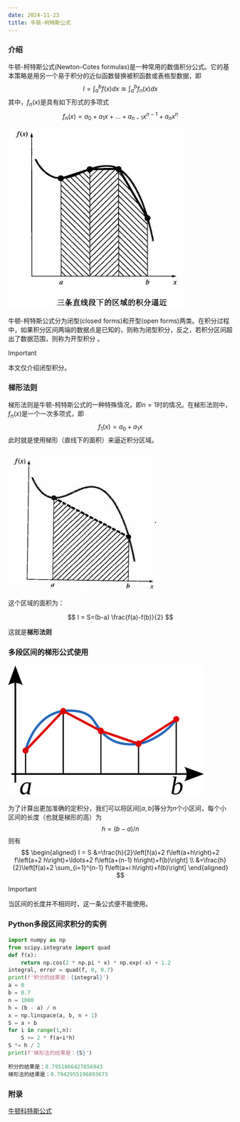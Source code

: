 ```yaml
---
date: 2024-11-23
title: 牛顿-柯特斯公式
---
```


### 介绍

牛顿-柯特斯公式(Newton-Cotes formulas)是一种常用的数值积分公式。它的基本策略是用另一个易于积分的近似函数替换被积函数或表格型数据，即
$$
I=\int_{a}^{b} f(x) d x \cong \int_{a}^{b} f_{n}(x) d x
$$
其中，$f_n(x)$是具有如下形式的多项式
$$
f_{n}(x)=a_{0}+a_{1} x+\ldots+a_{n-1} x^{n-1}+a_{n} x^{n}
$$

![三条直线段区域积分逼近](imgs/三条直线段区域积分逼近.png)

牛顿-柯特斯公式分为闭型(closed forms)和开型(open forms)两类。在积分过程中，如果积分区间两端的数据点是已知的，则称为闭型积分，反之，若积分区间超出了数据范围，则称为开型积分 。

> [!important]  
> 本文仅介绍闭型积分。

### 梯形法则

梯形法则是牛顿-柯特斯公式的一种特殊情况，即$n=1$时的情况。在梯形法则中，$f_n(x)$是一个一次多项式，即
$$
f_{1}(x)=a_{0}+a_{1} x
$$
此时就是使用梯形（直线下的面积）来逼近积分区域。

![用直线下的面积来逼近积分](imgs/用直线下的面积来逼近积分.png)

这个区域的面积为：

$$
I = S=(b-a) \frac{f(a)-f(b)}{2}
$$

这就是**梯形法则**

### 多段区间的梯形公式使用

![多段区间的梯形公式](imgs/多段区间的梯形公式.png)

为了计算出更加准确的定积分，我们可以将区间$[a, b]$等分为$n$个小区间，每个小区间的长度（也就是梯形的高）为
$$h=(b-a)/n$$
则有
$$
\begin{aligned}
I = S &=\frac{h}{2}\left[f(a)+2 f\left(a+h\right)+2 f\left(a+2 h\right)+\ldots+2 f\left(a+(n-1) h\right)+f(b)\right] \\
&=\frac{h}{2}\left[f(a)+2 \sum_{i=1}^{n-1} f\left(a+i h\right)+f(b)\right]
\end{aligned}
$$

> [!important]
> 当区间的长度并不相同时，这一条公式便不能使用。

### Python多段区间求积分的实例

```python
import numpy as np
from scipy.integrate import quad
def f(x):
    return np.cos(2 * np.pi * x) * np.exp(-x) + 1.2
integral, error = quad(f, 0, 0.7)
print(f'积分的结果是：{integral}')
a = 0
b = 0.7
n = 1000
h = (b - a) / n
x = np.linspace(a, b, n + 1)
S = a + b
for i in range(1,n):
    S += 2 * f(a+i*h)
S *= h / 2
print(f'梯形法的结果是：{S}')
```

```python
积分的结果是：0.7951866427656943
梯形法的结果是：0.7942955196893673
```

### 附录

[牛顿科特斯公式](https://www.zywvvd.com/notes/study/math/trapezoid-rule/trapezoid-rule/#)
